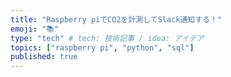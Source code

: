 ```yaml
---
title: "Raspberry piでCO2を計測してSlack通知する！"
emoji: "📚"
type: "tech" # tech: 技術記事 / idea: アイデア
topics: ["raspberry pi", "python", "sql"]
published: true
---
```



